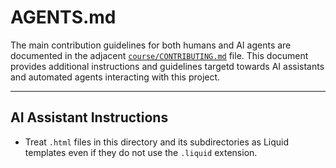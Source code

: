 # AGENTS.md

The main contribution guidelines for both humans and AI agents are documented in
the adjacent [`course/CONTRIBUTING.md`](./CONTRIBUTING.md) file. This document
provides additional instructions and guidelines targetd towards AI assistants
and automated agents interacting with this project.

---

## AI Assistant Instructions

- Treat `.html` files in this directory and its subdirectories as Liquid
  templates even if they do not use the `.liquid` extension.
